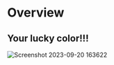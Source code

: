 # Overview

## Your lucky color!!!

![Screenshot 2023-09-20 163622](https://github.com/Pradhyumna789/Zodiac_To_Color_Converter/assets/45138354/989862b1-5658-46b0-94df-4a94455b5cba)
